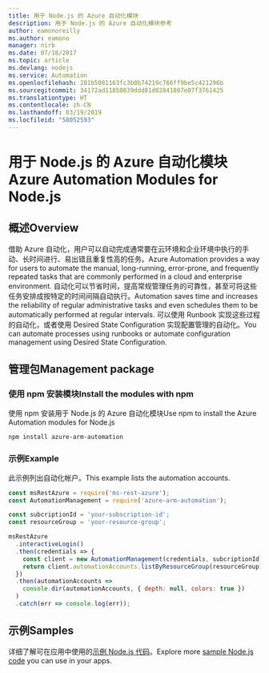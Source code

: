 ```yaml
---
title: 用于 Node.js 的 Azure 自动化模块
description: 用于 Node.js 的 Azure 自动化模块参考
author: eamonoreilly
ms.author: eamono
manager: nirb
ms.date: 07/18/2017
ms.topic: article
ms.devlang: nodejs
ms.service: Automation
ms.openlocfilehash: 281b5081163fc3b0b74219c766ff9be5c421296b
ms.sourcegitcommit: 34172ad11850839ddd81d02841807e07f3761425
ms.translationtype: HT
ms.contentlocale: zh-CN
ms.lasthandoff: 03/19/2019
ms.locfileid: "58052593"
---
```

# <a name="azure-automation-modules-for-nodejs"></a><span data-ttu-id="6b8b4-103">用于 Node.js 的 Azure 自动化模块</span><span class="sxs-lookup"><span data-stu-id="6b8b4-103">Azure Automation Modules for Node.js</span></span>

## <a name="overview"></a><span data-ttu-id="6b8b4-104">概述</span><span class="sxs-lookup"><span data-stu-id="6b8b4-104">Overview</span></span>

<span data-ttu-id="6b8b4-105">借助 Azure 自动化，用户可以自动完成通常要在云环境和企业环境中执行的手动、长时间进行、易出错且重复性高的任务。</span><span class="sxs-lookup"><span data-stu-id="6b8b4-105">Azure Automation provides a way for users to automate the manual, long-running, error-prone, and frequently repeated tasks that are commonly performed in a cloud and enterprise environment.</span></span> <span data-ttu-id="6b8b4-106">自动化可以节省时间，提高常规管理任务的可靠性，甚至可将这些任务安排成按特定的时间间隔自动执行。</span><span class="sxs-lookup"><span data-stu-id="6b8b4-106">Automation saves time and increases the reliability of regular administrative tasks and even schedules them to be automatically performed at regular intervals.</span></span> <span data-ttu-id="6b8b4-107">可以使用 Runbook 实现这些过程的自动化，或者使用 Desired State Configuration 实现配置管理的自动化。</span><span class="sxs-lookup"><span data-stu-id="6b8b4-107">You can automate processes using runbooks or automate configuration management using Desired State Configuration.</span></span>

## <a name="management-package"></a><span data-ttu-id="6b8b4-108">管理包</span><span class="sxs-lookup"><span data-stu-id="6b8b4-108">Management package</span></span>

### <a name="install-the-modules-with-npm"></a><span data-ttu-id="6b8b4-109">使用 npm 安装模块</span><span class="sxs-lookup"><span data-stu-id="6b8b4-109">Install the modules with npm</span></span>

<span data-ttu-id="6b8b4-110">使用 npm 安装用于 Node.js 的 Azure 自动化模块</span><span class="sxs-lookup"><span data-stu-id="6b8b4-110">Use npm to install the Azure Automation modules for Node.js</span></span>

```bash
npm install azure-arm-automation
```

### <a name="example"></a><span data-ttu-id="6b8b4-111">示例</span><span class="sxs-lookup"><span data-stu-id="6b8b4-111">Example</span></span>

<span data-ttu-id="6b8b4-112">此示例列出自动化帐户。</span><span class="sxs-lookup"><span data-stu-id="6b8b4-112">This example lists the automation accounts.</span></span>

```javascript
const msRestAzure = require('ms-rest-azure');
const AutomationManagement = require('azure-arm-automation');

const subcriptionId = 'your-subscription-id';
const resourceGroup = 'your-resource-group';

msRestAzure
  .interactiveLogin()
  .then(credentials => {
    const client = new AutomationManagement(credentials, subcriptionId);
    return client.automationAccounts.listByResourceGroup(resourceGroup);
  })
  .then(automationAccounts =>
    console.dir(automationAccounts, { depth: null, colors: true })
  )
  .catch(err => console.log(err));
```

## <a name="samples"></a><span data-ttu-id="6b8b4-113">示例</span><span class="sxs-lookup"><span data-stu-id="6b8b4-113">Samples</span></span>

<span data-ttu-id="6b8b4-114">详细了解可在应用中使用的[示例 Node.js 代码](https://azure.microsoft.com/resources/samples/?platform=nodejs)。</span><span class="sxs-lookup"><span data-stu-id="6b8b4-114">Explore more [sample Node.js code](https://azure.microsoft.com/resources/samples/?platform=nodejs) you can use in your apps.</span></span>
